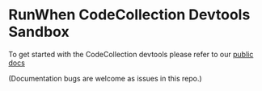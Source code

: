 # RunWhen CodeCollection Devtools Sandbox

To get started with the CodeCollection devtools please refer to our [public docs](https://docs.runwhen.com/public/code-collection-development/configure-your-development-environment)

(Documentation bugs are welcome as issues in this repo.)
